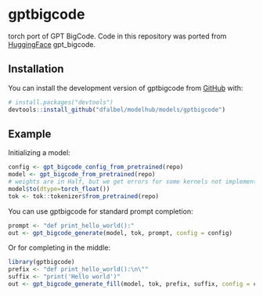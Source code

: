 
# gptbigcode

<!-- badges: start -->
<!-- badges: end -->

torch port of GPT BigCode. Code in this repository was ported from [HuggingFace](https://github.com/huggingface/transformers/tree/ca26699f375d761b2ac6f27849c04ee5f58a2d63/src/transformers/models/gpt_bigcode) gpt_bigcode.

## Installation

You can install the development version of gptbigcode from [GitHub](https://github.com/) with:

``` r
# install.packages("devtools")
devtools::install_github("dfalbel/modelhub/models/gptbigcode")
```

## Example

Initializing a model:

```r
config <- gpt_bigcode_config_from_pretrained(repo)
model <- gpt_bigcode_from_pretrained(repo)
# weights are in Half, but we get errors for some kernels not implemented
model$to(dtype=torch_float())
tok <- tok::tokenizer$from_pretrained(repo)
```

You can use gptbigcode for standard prompt completion:

```r
prompt <- "def print_hello_world():"
out <- gpt_bigcode_generate(model, tok, prompt, config = config)
```

Or for completing in the middle:

``` r
library(gptbigcode)
prefix <- "def print_hello_world():\n\""
suffix <- "print('Hello world')"
out <- gpt_bigcode_generate_fill(model, tok, prefix, suffix, config = config)
```


